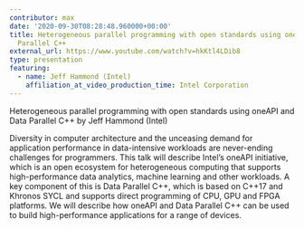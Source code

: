 ```yaml
---
contributor: max
date: '2020-09-30T08:28:48.960000+00:00'
title: Heterogeneous parallel programming with open standards using oneAPI and Data
  Parallel C++
external_url: https://www.youtube.com/watch?v=hkKtl4LDib8
type: presentation
featuring:
  - name: Jeff Hammond (Intel)
    affiliation_at_video_production_time: Intel Corporation
---
```


Heterogeneous parallel programming with open standards using oneAPI and Data Parallel C++ by Jeff Hammond (Intel)

Diversity in computer architecture and the unceasing demand for application performance in data-intensive workloads are
never-ending challenges for programmers. This talk will describe Intel’s oneAPI initiative, which is an open ecosystem
for heterogeneous computing that supports high-performance data analytics, machine learning and other workloads. A key
component of this is Data Parallel C++, which is based on C++17 and Khronos SYCL and supports direct programming of CPU,
GPU and FPGA platforms. We will describe how oneAPI and Data Parallel C++ can be used to build high-performance
applications for a range of devices.
